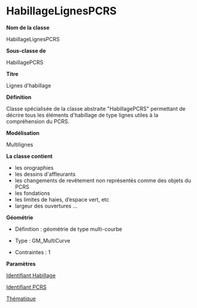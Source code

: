 # HabillageLignesPCRS #



**Nom de la classe**

HabillageLignesPCRS

**Sous-classe de**

HabillagePCRS

**Titre**

Lignes d’habillage

**Définition**

Classe spécialisée de la classe abstraite "HabillagePCRS" permettant de décrire tous les éléments d'habillage de type lignes utiles à la compréhension du PCRS.

**Modélisation**

Multilignes

**La classe contient**

- les orographies
- les dessins d'affleurants
- les changements de revêtement non représentés comme des objets du PCRS
- les fondations
- les limites de haies, d’espace vert, etc
-  largeur des ouvertures ...

**Géométrie**

- Définition : géométrie de type multi-courbe

- Type : GM_MultiCurve

- Contraintes : 1

**Paramètres**

[Identifiant Habillage](http://doc-pcrs.readthedocs.io/fr/latest/Projet_FME/PCRS_Parametres.html#identifiant-habillage)

[Identifiant PCRS](http://doc-pcrs.readthedocs.io/fr/latest/Projet_FME/PCRS_Parametres.html#identifiant-pcrs)

[Thématique](http://doc-pcrs.readthedocs.io/fr/latest/Projet_FME/PCRS_Parametres.html#thematique)
